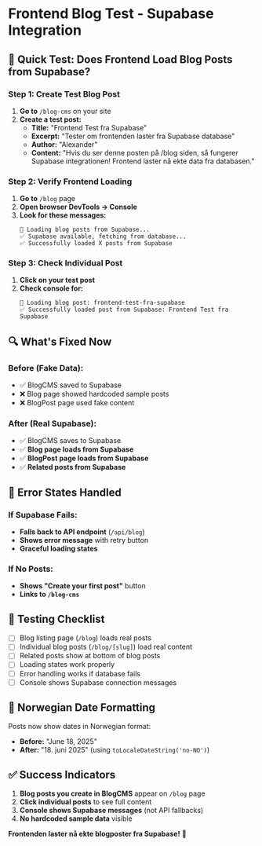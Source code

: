 # Frontend Blog Test - Supabase Integration

## 🎯 **Quick Test: Does Frontend Load Blog Posts from Supabase?**

### **Step 1: Create Test Blog Post**
1. **Go to** `/blog-cms` on your site
2. **Create a test post:**
   - **Title:** "Frontend Test fra Supabase"
   - **Excerpt:** "Tester om frontenden laster fra Supabase database"
   - **Author:** "Alexander"
   - **Content:** "Hvis du ser denne posten på /blog siden, så fungerer Supabase integrationen! Frontend laster nå ekte data fra databasen."

### **Step 2: Verify Frontend Loading**
1. **Go to** `/blog` page
2. **Open browser DevTools → Console**
3. **Look for these messages:**
   ```
   📖 Loading blog posts from Supabase...
   ✅ Supabase available, fetching from database...
   ✅ Successfully loaded X posts from Supabase
   ```

### **Step 3: Check Individual Post**
1. **Click on your test post** 
2. **Check console for:**
   ```
   📖 Loading blog post: frontend-test-fra-supabase
   ✅ Successfully loaded post from Supabase: Frontend Test fra Supabase
   ```

## 🔍 **What's Fixed Now**

### **Before (Fake Data):**
- ✅ BlogCMS saved to Supabase 
- ❌ Blog page showed hardcoded sample posts
- ❌ BlogPost page used fake content

### **After (Real Supabase):**
- ✅ BlogCMS saves to Supabase
- ✅ **Blog page loads from Supabase**
- ✅ **BlogPost page loads from Supabase**
- ✅ **Related posts from Supabase**

## 🚨 **Error States Handled**

### If Supabase Fails:
- **Falls back to API endpoint** (`/api/blog`)
- **Shows error message** with retry button
- **Graceful loading states**

### If No Posts:
- **Shows "Create your first post"** button
- **Links to `/blog-cms`**

## 📱 **Testing Checklist**

- [ ] Blog listing page (`/blog`) loads real posts
- [ ] Individual blog posts (`/blog/[slug]`) load real content  
- [ ] Related posts show at bottom of blog posts
- [ ] Loading states work properly
- [ ] Error handling works if database fails
- [ ] Console shows Supabase connection messages

## 🔧 **Norwegian Date Formatting**

Posts now show dates in Norwegian format:
- **Before:** "June 18, 2025"  
- **After:** "18. juni 2025" (using `toLocaleDateString('no-NO')`)

## ✅ **Success Indicators**

1. **Blog posts you create in BlogCMS** appear on `/blog` page
2. **Click individual posts** to see full content
3. **Console shows Supabase messages** (not API fallbacks)
4. **No hardcoded sample data** visible

**Frontenden laster nå ekte blogposter fra Supabase!** 🎉 